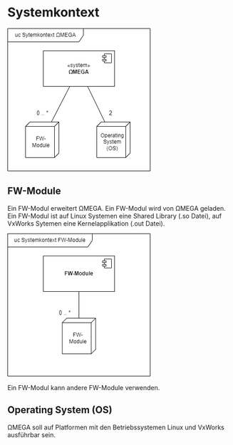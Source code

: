 # Systemkontext

![Systemkontext ΩMEGA](images/systemkontext/omega.png)

## FW-Module

Ein FW-Modul erweitert ΩMEGA. Ein FW-Modul wird von ΩMEGA geladen. Ein FW-Modul ist auf Linux Systemen eine Shared Library (.so Datei), auf VxWorks Sytemen eine Kernelapplikation (.out Datei).

![Systemkontext FW-Module](images/systemkontext/fw-module.png)

Ein FW-Modul kann andere FW-Module verwenden.

## Operating System (OS)

ΩMEGA soll auf Platformen mit den Betriebssystemen Linux und VxWorks ausführbar sein.